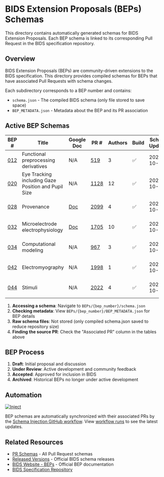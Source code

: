 # BIDS Extension Proposals (BEPs) Schemas

This directory contains automatically generated schemas for BIDS Extension Proposals.
Each BEP schema is linked to its corresponding Pull Request in the BIDS specification repository.

## Overview

BIDS Extension Proposals (BEPs) are community-driven extensions to the BIDS specification.
This directory provides compiled schemas for BEPs that have associated Pull Requests with schema changes.

Each subdirectory corresponds to a BEP number and contains:
- `schema.json` - The compiled BIDS schema (only file stored to save space)
- `BEP_METADATA.json` - Metadata about the BEP and its PR association

## Active BEP Schemas

| BEP # | Title | Google Doc | PR # | Authors | Build | Schema Updated | Last Commit | Actions |
|-------|-------|------------|------|---------|-------|----------------|-------------|---------|
| [012](https://bids.neuroimaging.io/bep012) | Functional preprocessing derivatives | N/A | [519](https://github.com/bids-standard/bids-specification/pull/519) | 3 | ✅ | 2025-10-01 | [bd52fd178a](https://github.com/bids-standard/bids-specification/commit/bd52fd178ae077a10e04858bccdc30a1cdcd25e4) | [Schema](./12/schema.json) \| [Raw](https://raw.githubusercontent.com/bids-standard/bids-schema/refs/heads/enh-prs-and-beps/BEPs/12/schema.json) \| [Pretty](https://raw.githubusercontent.com/bids-standard/bids-schema/refs/heads/enh-prs-and-beps/BEPs/12/schema_pp.json) |
| [020](https://bids.neuroimaging.io/bep020) | Eye Tracking including Gaze Position and Pupil Size | N/A | [1128](https://github.com/bids-standard/bids-specification/pull/1128) | 12 | ✅ | 2025-10-16 | [9364f662eb](https://github.com/bids-standard/bids-specification/commit/9364f662ebf0267d215cb12cd82a3a687219fdf9) | [Schema](./20/schema.json) \| [Raw](https://raw.githubusercontent.com/bids-standard/bids-schema/refs/heads/enh-prs-and-beps/BEPs/20/schema.json) \| [Pretty](https://raw.githubusercontent.com/bids-standard/bids-schema/refs/heads/enh-prs-and-beps/BEPs/20/schema_pp.json) |
| [028](https://bids.neuroimaging.io/bep028) | Provenance | [Doc](https://docs.google.com/document/d/1vw3VNDof5cecv2PkFp7Lw_pNUTUo8-m8V4SIdtGJVKs/) | [2099](https://github.com/bids-standard/bids-specification/pull/2099) | 4 | ✅ | 2025-10-24 | [432e259be6](https://github.com/bids-standard/bids-specification/commit/432e259be6627ec6c70a9b234967fd37b6ca5d5d) | [Schema](./28/schema.json) \| [Raw](https://raw.githubusercontent.com/bids-standard/bids-schema/refs/heads/enh-prs-and-beps/BEPs/28/schema.json) \| [Pretty](https://raw.githubusercontent.com/bids-standard/bids-schema/refs/heads/enh-prs-and-beps/BEPs/28/schema_pp.json) |
| [032](https://bids.neuroimaging.io/bep032) | Microelectrode electrophysiology | [Doc](https://docs.google.com/document/d/1oG-C8T-dWPqfVzL2W8HO3elWK8NIh2cOCPssRGv23n0/) | [1705](https://github.com/bids-standard/bids-specification/pull/1705) | 10 | ✅ | 2025-10-18 | [aae81f578f](https://github.com/bids-standard/bids-specification/commit/aae81f578f433dff0639328a3137ab4ad77d3c16) | [Schema](./32/schema.json) \| [Raw](https://raw.githubusercontent.com/bids-standard/bids-schema/refs/heads/enh-prs-and-beps/BEPs/32/schema.json) \| [Pretty](https://raw.githubusercontent.com/bids-standard/bids-schema/refs/heads/enh-prs-and-beps/BEPs/32/schema_pp.json) |
| [034](https://bids.neuroimaging.io/bep034) | Computational modeling | N/A | [967](https://github.com/bids-standard/bids-specification/pull/967) | 3 | ✅ | 2025-10-01 | [b4d0044a79](https://github.com/bids-standard/bids-specification/commit/b4d0044a797202df2fb1afa912f0a3def07a09e7) | [Schema](./34/schema.json) \| [Raw](https://raw.githubusercontent.com/bids-standard/bids-schema/refs/heads/enh-prs-and-beps/BEPs/34/schema.json) \| [Pretty](https://raw.githubusercontent.com/bids-standard/bids-schema/refs/heads/enh-prs-and-beps/BEPs/34/schema_pp.json) |
| [042](https://bids.neuroimaging.io/bep042) | Electromyography | N/A | [1998](https://github.com/bids-standard/bids-specification/pull/1998) | 1 | ✅ | 2025-10-23 | [5334dd9e10](https://github.com/bids-standard/bids-specification/commit/5334dd9e10cf5d99777facd1b95cb7e6d51cf70b) | [Schema](./42/schema.json) \| [Raw](https://raw.githubusercontent.com/bids-standard/bids-schema/refs/heads/enh-prs-and-beps/BEPs/42/schema.json) \| [Pretty](https://raw.githubusercontent.com/bids-standard/bids-schema/refs/heads/enh-prs-and-beps/BEPs/42/schema_pp.json) |
| [044](https://bids.neuroimaging.io/bep044) | Stimuli | N/A | [2022](https://github.com/bids-standard/bids-specification/pull/2022) | 4 | ✅ | 2025-10-18 | [6f6c93a53c](https://github.com/bids-standard/bids-specification/commit/6f6c93a53c020eceef62305874d2fb33e95dbd3b) | [Schema](./44/schema.json) \| [Raw](https://raw.githubusercontent.com/bids-standard/bids-schema/refs/heads/enh-prs-and-beps/BEPs/44/schema.json) \| [Pretty](https://raw.githubusercontent.com/bids-standard/bids-schema/refs/heads/enh-prs-and-beps/BEPs/44/schema_pp.json) |## How to Use BEP Schemas

1. **Accessing a schema**: Navigate to `BEPs/{bep_number}/schema.json`
2. **Checking metadata**: View `BEPs/{bep_number}/BEP_METADATA.json` for BEP details
3. **Raw schema files**: Not stored (only compiled schema.json saved to reduce repository size)
4. **Finding the source PR**: Check the "Associated PR" column in the tables above

## BEP Process

1. **Draft**: Initial proposal and discussion
2. **Under Review**: Active development and community feedback
3. **Accepted**: Approved for inclusion in BIDS
4. **Archived**: Historical BEPs no longer under active development

## Automation

[![Inject](https://github.com/bids-standard/bids-schema/actions/workflows/inject.yml/badge.svg)](https://github.com/bids-standard/bids-schema/actions/workflows/inject.yml)

BEP schemas are automatically synchronized with their associated PRs by the [Schema Injection GitHub workflow](https://github.com/bids-standard/bids-schema/actions/workflows/inject.yml). View [workflow runs](https://github.com/bids-standard/bids-schema/actions/workflows/inject.yml) to see the latest updates.

## Related Resources

- [PR Schemas](../PRs/) - All Pull Request schemas
- [Released Versions](../versions/) - Official BIDS schema releases
- [BIDS Website - BEPs](https://bids.neuroimaging.io/beps) - Official BEP documentation
- [BIDS Specification Repository](https://github.com/bids-standard/bids-specification)

